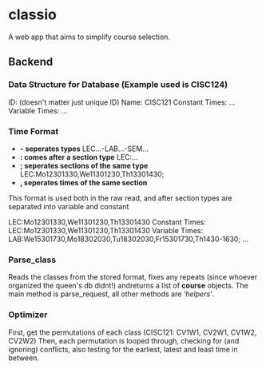 # classio
A web app that aims to simplify course selection.

## Backend
### Data Structure for Database (Example used is CISC124)
ID: (doesn't matter just unique ID)
Name: CISC121
Constant Times: ...
Variable Times: ...

### Time Format
* **- seperates types** LEC...-LAB...-SEM...
* **: comes after a section type** LEC:...
* **; seperates sections of the same type** LEC:Mo12301330,We11301230,Th13301430;
* **, seperates times of the same section**

This format is used both in the raw read, and after section types are separated into variable and constant

LEC:Mo12301330,We11301230,Th13301430
Constant Times: LEC:Mo12301330,We11301230,Th13301430
Variable Times: LAB:We15301730,Mo18302030,Tu18302030,Fr15301730,Th1430-1630; ...

### Parse_class
Reads the classes from the stored format, fixes any repeats (since whoever organized the queen's db didnt!) andreturns a list of **course** objects. The main method is parse_request, all other methods are *'helpers'*.

### Optimizer
First, get the permutations of each class (CISC121: CV1W1, CV2W1, CV1W2, CV2W2)
Then, each permutation is looped through, checking for (and ignoring) conflicts, also testing for the earliest, latest and least time in between.
